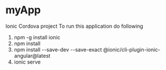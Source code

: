# myApp

Ionic Cordova project
To run this application do following
1. npm -g install ionic
2. npm install
3. npm install --save-dev --save-exact @ionic/cli-plugin-ionic-angular@latest
4. ionic serve



